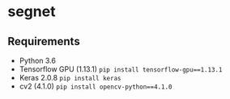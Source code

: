# segnet
## Requirements
* Python 3.6
* Tensorflow GPU (1.13.1)   ```pip install tensorflow-gpu==1.13.1```
* Keras 2.0.8     ```pip install keras```
* cv2 (4.1.0)     ```pip install opencv-python==4.1.0```
